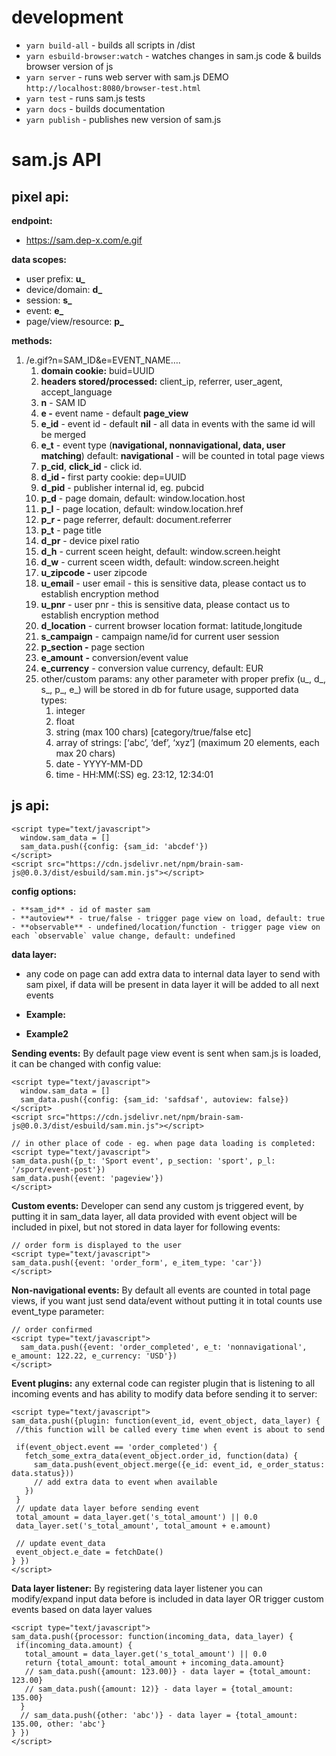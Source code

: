 # development

- `yarn build-all` - builds all scripts in /dist
- `yarn esbuild-browser:watch` - watches changes in sam.js code & builds browser version of js
- `yarn server` - runs web server with sam.js DEMO `http://localhost:8080/browser-test.html`
- `yarn test` - runs sam.js tests
- `yarn docs` - builds documentation
- `yarn publish` - publishes new version of sam.js

# sam.js API

## pixel api:

**endpoint:** 

- https://sam.dep-x.com/e.gif

**data scopes:**

- user prefix: **u_**
- device/domain: **d_**
- session: **s_**
- event: **e_**
- page/view/resource: **p_**

**methods:**

1. /e.gif?n=SAM_ID&e=EVENT_NAME….
    1. **domain cookie:** buid=UUID
    2. **headers stored/processed:** client_ip, referrer, user_agent, accept_language
    3. **n** - SAM ID
    4. **e -** event name - default **page_view**
    5. **e_id** - event id - default **nil** - all data in events with the same id will be merged
    6. **e_t** - event type (**navigational, nonnavigational, data, user matching**) default: **navigational** - will be counted in total page views
    7. **p_cid**, **click_id** - click id.
    8. **d_id -** first party cookie: dep=UUID
    9. **d_pid** - publisher internal id, eg. pubcid
    10. **p_d** - page domain, default: window.location.host
    11. **p_l** - page location, default: window.location.href
    12. **p_r -** page referrer, default: document.referrer
    13. **p_t** - page title
    14. **d_pr** - device pixel ratio
    15. **d_h** - current sceen height, default: window.screen.height
    16. **d_w** - current sceen width, default: window.screen.height
    17. **u_zipcode -** user zipcode 
    18. **u_email** - user email - this is sensitive data, please contact us to establish encryption method
    19. **u_pnr** - user pnr - this is sensitive data, please contact us to establish encryption method
    20. **d_location** - current browser location format: latitude,longitude
    21. **s_campaign** - campaign name/id for current user session
    22. **p_section -** page section
    23. **e_amount** **-** conversion/event value
    24. **e_currency** - conversion value currency, default: EUR
    26. other/custom params: any other parameter with proper prefix (u_, d_, s_, p_, e_) will be stored in db for future usage, supported data types:
        1. integer
        2. float
        3. string (max 100 chars) [category/true/false etc]
        4. array of strings: [‘abc’, ‘def’, ‘xyz’] (maximum 20 elements, each max 20 chars)
        5. date - YYYY-MM-DD
        6. time - HH:MM(:SS) eg. 23:12, 12:34:01



## js api:
    <script type="text/javascript">
      window.sam_data = []
      sam_data.push({config: {sam_id: 'abcdef'})
    </script>
    <script src="https://cdn.jsdelivr.net/npm/brain-sam-js@0.0.3/dist/esbuild/sam.min.js"></script>

**config options:**

    - **sam_id** - id of master sam
    - **autoview** - true/false - trigger page view on load, default: true
    - **observable** - undefined/location/function - trigger page view on each `observable` value change, default: undefined

**data layer:**

- any code on page can add extra data to internal data layer to send with sam pixel, if data will be present in data layer it will be added to all next events



- **Example:**
        <script type="text/javascript">
          sam_data.push({user: {zipcode: '12345'}) // puts data in internal data layer - it will be added to all events sent in current view session
          sam_data.push({event: 'order_completed', e_t: 'conversion'})
        </script>


- **Example2**
    <script type="text/javascript">
      window.sam_data = []
      sam_data.push({config: {sam_id: 'safdsaf'})
      sam_data.push({p_section: 'sport', d_pid: window.pubcid})
    </script>
    <script src="https://cdn.jsdelivr.net/npm/brain-sam-js@0.0.3/dist/esbuild/sam.min.js"></script>

**Sending events:**
By default page view event is sent when sam.js is loaded, it can be changed with config value:

    <script type="text/javascript">
      window.sam_data = []
      sam_data.push({config: {sam_id: 'safdsaf', autoview: false})
    </script>
    <script src="https://cdn.jsdelivr.net/npm/brain-sam-js@0.0.3/dist/esbuild/sam.min.js"></script>
    
    // in other place of code - eg. when page data loading is completed:
    <script type="text/javascript">
    sam_data.push({p_t: 'Sport event', p_section: 'sport', p_l: '/sport/event-post'})
    sam_data.push({event: 'pageview'})
    </script>

**Custom events:**
Developer can send any custom js triggered event, by putting it in sam_data layer, all data provided with event object will be included in pixel, but not stored in data layer for following events:

    // order form is displayed to the user
    <script type="text/javascript">
    sam_data.push({event: 'order_form', e_item_type: 'car'})
    </script>

**Non-navigational events:**
By default all events are counted in total page views, if you want just send data/event without putting it in total counts use event_type parameter:

    // order confirmed
    <script type="text/javascript">
      sam_data.push({event: 'order_completed', e_t: 'nonnavigational', e_amount: 122.22, e_currency: 'USD'})
    </script>

**Event plugins:**
any external code can register plugin that is listening to all incoming events and has ability to modify data before sending it to server:


    <script type="text/javascript">
    sam_data.push({plugin: function(event_id, event_object, data_layer) {
     //this function will be called every time when event is about to send
    
     if(event_object.event == 'order_completed') {
       fetch_some_extra_data(event_object.order_id, function(data) {
         sam_data.push(event_object.merge({e_id: event_id, e_order_status: data.status}))
         // add extra data to event when available
       })
     }
     // update data layer before sending event
     total_amount = data_layer.get('s_total_amount') || 0.0
     data_layer.set('s_total_amount', total_amount + e.amount)
     
     // update event_data
     event_object.e_date = fetchDate()
    } })
    </script>

**Data layer listener:**
By registering data layer listener you can modify/expand input data before is included in data layer OR trigger custom events based on data layer values


    <script type="text/javascript">
    sam_data.push({processor: function(incoming_data, data_layer) {
     if(incoming_data.amount) { 
       total_amount = data_layer.get('s_total_amount') || 0.0
       return {total_amount: total_amount + incoming_data.amount} 
       // sam_data.push({amount: 123.00)} - data layer = {total_amount: 123.00}
       // sam_data.push({amount: 12)} - data layer = {total_amount: 135.00}
      }
      // sam_data.push({other: 'abc')} - data layer = {total_amount: 135.00, other: 'abc'}
    } })
    </script>


